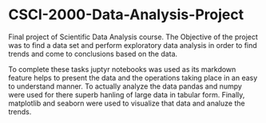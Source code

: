 # CSCI-2000-Data-Analysis-Project
Final project of Scientific Data Analysis course. The Objective of the project was to find a data set and perform exploratory data analysis in order to find trends and come  to conclusions based on the data.

To complete these tasks juptyr notebooks was used as its markdown feature helps to present the data and the operations taking place in an easy to understand manner. To actually analyze the data pandas and numpy were used for there superb hanling of large data in tabular form. Finally, matplotlib and seaborn were used to visualize that data and analuze the trends.
